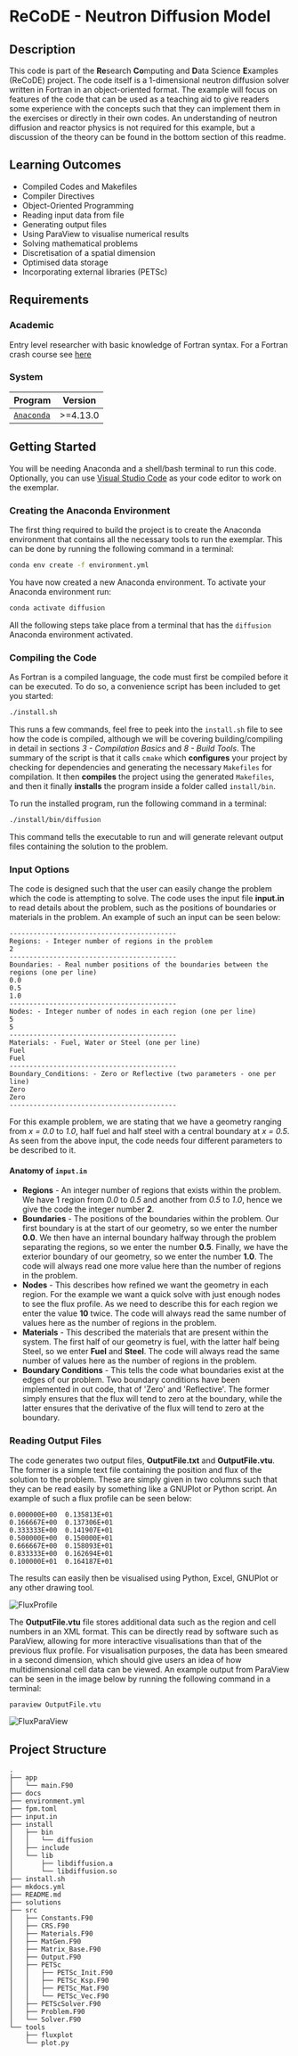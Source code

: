 # ReCoDE - Neutron Diffusion Model

## Description

This code is part of the **Re**search **Co**mputing and **D**ata Science **E**xamples (ReCoDE) project. The code itself is a 1-dimensional neutron diffusion solver written in Fortran in an object-oriented format. The example will focus on features of the code that can be used as a teaching aid to give readers some experience with the concepts such that they can implement them in the exercises or directly in their own codes. An understanding of neutron diffusion and reactor physics is not required for this example, but a discussion of the theory can be found in the bottom section of this readme.

## Learning Outcomes

- Compiled Codes and Makefiles
- Compiler Directives
- Object-Oriented Programming
- Reading input data from file
- Generating output files
- Using ParaView to visualise numerical results
- Solving mathematical problems
- Discretisation of a spatial dimension
- Optimised data storage
- Incorporating external libraries (PETSc)

## Requirements

### Academic

Entry level researcher with basic knowledge of Fortran syntax.
For a Fortran crash course see [here](https://www.tutorialspoint.com/fortran/fortran_basic_syntax.htm)

### System

| Program                                 | Version  |
| --------------------------------------- | -------- |
| [`Anaconda`](https://www.anaconda.com/) | >=4.13.0 |

## Getting Started

You will be needing Anaconda and a shell/bash terminal to run this code.
Optionally, you can use [Visual Studio Code](https://code.visualstudio.com/)
as your code editor to work on the exemplar.

### Creating the Anaconda Environment

The first thing required to build the project is to create the Anaconda environment
that contains all the necessary tools to run the exemplar. This can be done by running the following command in a terminal:

```sh
conda env create -f environment.yml
```

You have now created a new Anaconda environment. To activate your Anaconda environment run:

```sh
conda activate diffusion
```

All the following steps take place from a terminal that has the `diffusion` Anaconda
environment activated.

### Compiling the Code

As Fortran is a compiled language, the code must first be compiled before it can be executed.
To do so, a convenience script has been included to get you started:

```sh
./install.sh
```

This runs a few commands, feel free to peek into the `install.sh` file to see how the code is compiled, although we will be covering building/compiling in detail in
sections _3 - Compilation Basics_ and _8 - Build Tools_.
The summary of the script is that it calls `cmake` which **configures**
your project by checking for dependencies and generating the necessary `Makefiles` for compilation.
It then **compiles** the project using the generated `Makefiles`, and then it finally
**installs** the program inside a folder called `install/bin`.

To run the installed program, run the following command in a terminal:

```sh
./install/bin/diffusion
```

This command tells the executable to run and will generate relevant output files containing the solution to the problem.

### Input Options

The code is designed such that the user can easily change the problem which the code is attempting to solve. The code uses the input file **input.in** to read details about the problem, such as the positions of boundaries or materials in the problem. An example of such an input can be seen below:

```log
------------------------------------------
Regions: - Integer number of regions in the problem
2
------------------------------------------
Boundaries: - Real number positions of the boundaries between the regions (one per line)
0.0
0.5
1.0
------------------------------------------
Nodes: - Integer number of nodes in each region (one per line)
5
5
------------------------------------------
Materials: - Fuel, Water or Steel (one per line)
Fuel
Fuel
------------------------------------------
Boundary_Conditions: - Zero or Reflective (two parameters - one per line)
Zero
Zero
------------------------------------------
```

For this example problem, we are stating that we have a geometry ranging from _x = 0.0_ to _1.0_, half fuel and half steel with a central boundary at _x = 0.5_. As seen from the above input, the code needs four different parameters to be described to it.

#### Anatomy of `input.in`

- **Regions** - An integer number of regions that exists within the problem. We have 1 region from _0.0_ to _0.5_ and another from _0.5_ to _1.0_, hence we give the code the integer number **2**.
- **Boundaries** - The positions of the boundaries within the problem. Our first boundary is at the start of our geometry, so we enter the number **0.0**. We then have an internal boundary halfway through the problem separating the regions, so we enter the number **0.5**. Finally, we have the exterior boundary of our geometry, so we enter the number **1.0**. The code will always read one more value here than the number of regions in the problem.
- **Nodes** - This describes how refined we want the geometry in each region. For the example we want a quick solve with just enough nodes to see the flux profile. As we need to describe this for each region we enter the value **10** twice. The code will always read the same number of values here as the number of regions in the problem.
- **Materials** - This described the materials that are present within the system. The first half of our geometry is fuel, with the latter half being Steel, so we enter **Fuel** and **Steel**. The code will always read the same number of values here as the number of regions in the problem.
- **Boundary Conditions** - This tells the code what boundaries exist at the edges of our problem. Two boundary conditions have been implemented in out code, that of 'Zero' and 'Reflective'. The former simply ensures that the flux will tend to zero at the boundary, while the latter ensures that the derivative of the flux will tend to zero at the boundary.

### Reading Output Files

The code generates two output files, **OutputFile.txt** and **OutputFile.vtu**. The former is a simple text file containing the position and flux of the solution to the problem. These are simply given in two columns such that they can be read easily by something like a GNUPlot or Python script. An example of such a flux profile can be seen below:

```log
0.000000E+00  0.135813E+01
0.166667E+00  0.137306E+01
0.333333E+00  0.141907E+01
0.500000E+00  0.150000E+01
0.666667E+00  0.158093E+01
0.833333E+00  0.162694E+01
0.100000E+01  0.164187E+01
```

The results can easily then be visualised using Python, Excel, GNUPlot or any other drawing tool.

![FluxProfile](docs/images/FluxProfile.png)

The **OutputFile.vtu** file stores additional data such as the region and cell numbers in an XML format. This can be directly read by software such as ParaView, allowing for more interactive visualisations than that of the previous flux profile. For visualisation purposes, the data has been smeared in a second dimension, which should give users an idea of how multidimensional cell data can be viewed. An example output from ParaView can be seen in the image below by running the following command in a terminal:

```sh
paraview OutputFile.vtu
```

![FluxParaView](docs/images/FluxParaview.png)

<!-- Generated via: tree  -I 'venv|build|[0-9][a-z]|[0-9]-*|assets|images|appendix.md|exercise.md|index.md|*.mod|*.png|*.vtu|*.txt' -->

## Project Structure

```tree
.
├── app
│   └── main.F90
├── docs
├── environment.yml
├── fpm.toml
├── input.in
├── install
│   ├── bin
│   │   └── diffusion
│   ├── include
│   └── lib
│       ├── libdiffusion.a
│       └── libdiffusion.so
├── install.sh
├── mkdocs.yml
├── README.md
├── solutions
├── src
│   ├── Constants.F90
│   ├── CRS.F90
│   ├── Materials.F90
│   ├── MatGen.F90
│   ├── Matrix_Base.F90
│   ├── Output.F90
│   ├── PETSc
│   │   ├── PETSc_Init.F90
│   │   ├── PETSc_Ksp.F90
│   │   ├── PETSc_Mat.F90
│   │   └── PETSc_Vec.F90
│   ├── PETScSolver.F90
│   ├── Problem.F90
│   └── Solver.F90
└── tools
    ├── fluxplot
    └── plot.py
```
